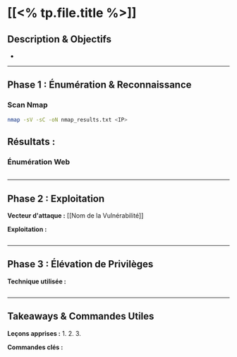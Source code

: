 ﻿---
tags:
  - plateforme/thm
  - status/in-progress
difficulty: 
ip: 
url: 
creation_date: <% tp.date.now("YYYY-MM-DD") %>
completion_date: 
---
# [[<% tp.file.title %>]]

##  Description & Objectifs
- 

---

##  Phase 1 : Énumération & Reconnaissance

###  Scan Nmap
```bash
nmap -sV -sC -oN nmap_results.txt <IP>
```

**Résultats :**
- 

###  Énumération Web
```bash

```

---

##  Phase 2 : Exploitation

**Vecteur d'attaque :** [[Nom de la Vulnérabilité]]

**Exploitation :**
```bash

```

---

##  Phase 3 : Élévation de Privilèges

**Technique utilisée :**

```bash

```

---

##  Takeaways & Commandes Utiles

**Leçons apprises :**
1. 
2. 
3. 

**Commandes clés :**
```bash

```
